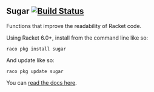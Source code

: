 Sugar [![Build Status](https://travis-ci.org/mbutterick/sugar.svg?branch=master)](https://travis-ci.org/mbutterick/sugar)
-----

Functions that improve the readability of Racket code.

Using Racket 6.0+, install from the command line like so:

    raco pkg install sugar

And update like so:

    raco pkg update sugar

You can [read the docs here](http://pkg-build.racket-lang.org/doc/sugar).

